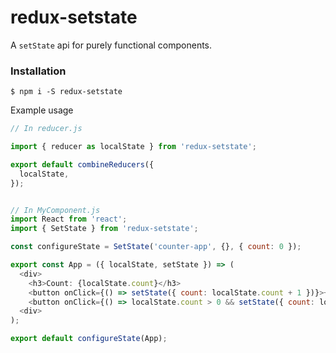 # redux-setstate
A `setState` api for purely functional components.

### Installation
`$ npm i -S redux-setstate`

Example usage

``` Javascript
// In reducer.js

import { reducer as localState } from 'redux-setstate';

export default combineReducers({
  localState,
});


// In MyComponent.js
import React from 'react';
import { SetState } from 'redux-setstate';

const configureState = SetState('counter-app', {}, { count: 0 });

export const App = ({ localState, setState }) => (
  <div>
    <h3>Count: {localState.count}</h3>
    <button onClick={() => setState({ count: localState.count + 1 })}>+</button>
    <button onClick={() => localState.count > 0 && setState({ count: localState.count - 1 })}>-</button>
  <div>
);

export default configureState(App);

```
